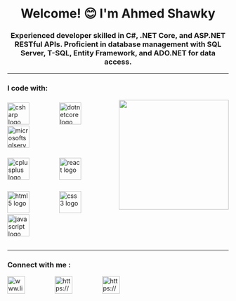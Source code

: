 <h1 align="center">Welcome! 😊 I'm Ahmed Shawky</h1>
<h3 align="center">Experienced developer skilled in C#, .NET Core, and ASP.NET RESTful APIs. Proficient in database management with SQL Server, T-SQL, Entity Framework, and ADO.NET for data access.</h3>

<hr>

<h3 align="left">I code with: </h3>
<img align="right" height="250" src="https://media2.giphy.com/media/v1.Y2lkPTc5MGI3NjExeW1vcGFta2xmY3M1NWs1MjB6OWV0eThxOG52ajRlNzdvYXJreHQ0aiZlcD12MV9pbnRlcm5hbF9naWZfYnlfaWQmY3Q9Zw/RbDKaczqWovIugyJmW/giphy.gif"  />

###

<div align="left">
  <img src="https://cdn.jsdelivr.net/gh/devicons/devicon/icons/csharp/csharp-original.svg" height="50" alt="csharp logo"  />
  <img width="60" />
  <img src="https://cdn.jsdelivr.net/gh/devicons/devicon/icons/dotnetcore/dotnetcore-original.svg" height="50" alt="dotnetcore logo"  />
  <img width="60" />
  <img src="https://cdn.jsdelivr.net/gh/devicons/devicon/icons/microsoftsqlserver/microsoftsqlserver-plain.svg" height="50" alt="microsoftsqlserver logo"  />

</div>

###

<div align="left">
  <img src="https://cdn.jsdelivr.net/gh/devicons/devicon/icons/cplusplus/cplusplus-original.svg" height="50" alt="cplusplus logo"  />
  <img width="60" />
  <img src="https://cdn.jsdelivr.net/gh/devicons/devicon/icons/react/react-original.svg" height="50" alt="react logo"  />
    <img width="60" />
</div>

###

<div align="left">
  <img src="https://cdn.jsdelivr.net/gh/devicons/devicon/icons/html5/html5-original.svg" height="50" alt="html5 logo"  />
  <img width="60" />
  <img src="https://cdn.jsdelivr.net/gh/devicons/devicon/icons/css3/css3-original.svg" height="50" alt="css3 logo"  />
  <img width="60" />
  <img src="https://cdn.jsdelivr.net/gh/devicons/devicon/icons/javascript/javascript-original.svg" height="50" alt="javascript logo"  />

</div>
<br>

<hr>

<h3 align="left">Connect with me :</h3>

<a href="http://www.linkedin.com/in/ahmed-shawky-62a688347" target="blank"><img align="center" src="https://raw.githubusercontent.com/rahuldkjain/github-profile-readme-generator/master/src/images/icons/Social/linked-in-alt.svg" alt="www.linkedin.com/in/ahmed-shawky-62a688347" width="40" height="40" /></a>
<img width="60" />
<a href="https://www.facebook.com/profile.php?id=100024417016666" target="blank"><img align="center" src="https://raw.githubusercontent.com/rahuldkjain/github-profile-readme-generator/master/src/images/icons/Social/facebook.svg" alt="https://www.facebook.com/profile.php?id=100024417016666" width="40" height="40" /></a>
<img width="60" />
<a href="https://www.instagram.com/ahmed_shawky_321/" target="blank"><img align="center" src="https://raw.githubusercontent.com/rahuldkjain/github-profile-readme-generator/master/src/images/icons/Social/instagram.svg" alt="https://www.instagram.com/ahmed_shawky_321/" width="40" height="40" /></a>


